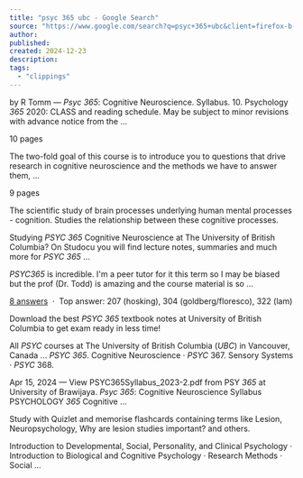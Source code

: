 ```yaml
---
title: "psyc 365 ubc - Google Search"
source: "https://www.google.com/search?q=psyc+365+ubc&client=firefox-b-d&sca_esv=b5a668d0efac06cd&sxsrf=ADLYWIKAAbRO-oUATf1A8ebcKquKonVR5w%3A1735007929279&ei=uR5qZ9nKEPvaptQP9uLG8Ak&ved=0ahUKEwiZi7qasL-KAxV7rYkEHXaxEZ4Q4dUDCBA&uact=5&oq=psyc+365+ubc&gs_lp=Egxnd3Mtd2l6LXNlcnAiDHBzeWMgMzY1IHViYzIFEAAYgAQyBhAAGBYYHjILEAAYgAQYhgMYigUyCxAAGIAEGIYDGIoFMgsQABiABBiGAxiKBTILEAAYgAQYhgMYigUyCxAAGIAEGIYDGIoFMgUQABjvBTIFEAAY7wVIvApQhARYvAlwAXgBkAEAmAGFAaABlQWqAQMxLjW4AQPIAQD4AQGYAgagAtQEwgIKEAAYsAMY1gQYR8ICBRAhGKABwgIIEAAYogQYiQWYAwCIBgGQBgiSBwMyLjSgB8kb&sclient=gws-wiz-serp"
author:
published:
created: 2024-12-23
description:
tags:
  - "clippings"
---
```

by R Tomm — *Psyc 365*: Cognitive Neuroscience. Syllabus. 10. Psychology *365* 2020: CLASS and reading schedule. May be subject to minor revisions with advance notice from the ...

10 pages

The two-fold goal of this course is to introduce you to questions that drive research in cognitive neuroscience and the methods we have to answer them, ...

9 pages

The scientific study of brain processes underlying human mental processes - cognition. Studies the relationship between these cognitive processes.

Studying *PSYC 365* Cognitive Neuroscience at The University of British Columbia? On Studocu you will find lecture notes, summaries and much more for *PSYC 365* ...

*PSYC365* is incredible. I'm a peer tutor for it this term so I may be biased but the prof (Dr. Todd) is amazing and the course material is so ...

[8 answers](https://www.reddit.com/r/UBC/comments/s1uhg4/what_are_the_best_psych_courses_to_take/)  ·  Top answer: 207 (hosking), 304 (goldberg/floresco), 322 (lam)

Download the best *PSYC 365* textbook notes at University of British Columbia to get exam ready in less time!

All *PSYC* courses at The University of British Columbia (*UBC*) in Vancouver, Canada ... *PSYC 365*. Cognitive Neuroscience · *PSYC* 367. Sensory Systems · *PSYC* 368.

Apr 15, 2024 — View PSYC365Syllabus\_2023-2.pdf from PSY *365* at University of Brawijaya. *Psyc 365*: Cognitive Neuroscience Syllabus PSYCHOLOGY *365* Cognitive ...

Study with Quizlet and memorise flashcards containing terms like Lesion, Neuropsychology, Why are lesion studies important? and others.

Introduction to Developmental, Social, Personality, and Clinical Psychology · Introduction to Biological and Cognitive Psychology · Research Methods · Social ...